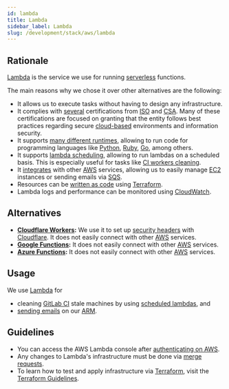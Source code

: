 ```yaml
---
id: lambda
title: Lambda
sidebar_label: Lambda
slug: /development/stack/aws/lambda
---
```


## Rationale

[Lambda][LAMBDA] is the service we use for running
[serverless](https://en.wikipedia.org/wiki/Serverless_computing)
functions.

The main reasons why we chose it over other alternatives are the following:

- It allows us to execute tasks
  without having to design any infrastructure.
- It complies with [several](https://aws.amazon.com/compliance/iso-certified/)
  certifications from [ISO](https://en.wikipedia.org/wiki/International_Organization_for_Standardization)
  and [CSA](https://en.wikipedia.org/wiki/Cloud_Security_Alliance).
  Many of these certifications are focused on granting
  that the entity follows best practices regarding secure
  [cloud-based](https://en.wikipedia.org/wiki/Cloud_computing) environments
  and information security.
- It supports [many different runtimes](https://docs.aws.amazon.com/lambda/latest/dg/lambda-runtimes.html),
  allowing to run code for programming languages
  like [Python](https://www.python.org/),
  [Ruby](https://www.ruby-lang.org/en/),
  [Go](https://golang.org/),
  among others.
- It supports [lambda scheduling](https://docs.aws.amazon.com/eventbridge/latest/userguide/eb-run-lambda-schedule.html),
  allowing to run lambdas
  on a scheduled basis.
  This is especially useful for tasks
  like [CI workers cleaning](https://gitlab.com/fluidattacks/universe/-/blob/1f35599056b3bd800fcf4c109b471ec3597b2f8a/makes/applications/makes/ci/src/terraform/clean-lambda-schedule.tf).
- It [integrates](https://docs.aws.amazon.com/lambda/latest/dg/lambda-services.html)
  with other [AWS][AWS] services,
  allowing us to easily manage
  [EC2](/development/stack/aws/ec2/) instances
  or sending emails via [SQS](https://aws.amazon.com/sqs/).
- Resources can be [written as code](https://registry.terraform.io/providers/hashicorp/aws/latest/docs/resources/lambda_alias)
  using [Terraform](/development/stack/terraform/).
- Lambda logs and performance can be monitored
  using [CloudWatch](/development/stack/aws/cloudwatch/).

## Alternatives

- **[Cloudflare Workers](https://workers.cloudflare.com/):**
  We use it to set up [security headers](https://gitlab.com/fluidattacks/universe/-/blob/1f35599056b3bd800fcf4c109b471ec3597b2f8a/airs/deploy/production/terraform/js/headers.js)
  with [Cloudflare](/development/stack/cloudflare/).
  It does not easily connect with other [AWS][AWS] services.
- **[Google Functions](https://cloud.google.com/functions):**
  It does not easily connect with other [AWS][AWS] services.
- **[Azure Functions](https://azure.microsoft.com/en-us/services/functions/):**
  It does not easily connect with other [AWS][AWS] services.

## Usage

We use [Lambda][LAMBDA] for

- cleaning [GitLab CI](/development/stack/gitlab-ci)
  stale machines
  by using [scheduled lambdas](https://gitlab.com/fluidattacks/universe/-/blob/1f35599056b3bd800fcf4c109b471ec3597b2f8a/makes/applications/makes/ci/src/terraform/clean-lambda.tf),
  and
- [sending emails](https://gitlab.com/fluidattacks/universe/-/blob/1f35599056b3bd800fcf4c109b471ec3597b2f8a/integrates/deploy/terraform-resources/lambda/send_mail_notification.tf)
  on our [ARM](https://fluidattacks.com/categories/asm/).

## Guidelines

- You can access the AWS Lambda console
  after [authenticating on AWS](/development/stack/aws#guidelines).
- Any changes to Lambda's infrastructure must be done via [merge requests](https://docs.gitlab.com/ee/user/project/merge_requests/).
- To learn how to test and apply infrastructure via [Terraform](/development/stack/terraform/),
  visit the [Terraform Guidelines](/development/stack/terraform#guidelines).

[AWS]: /development/stack/aws/
[LAMBDA]: https://aws.amazon.com/lambda/
